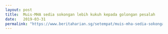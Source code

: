 ```yaml
---
layout: post
title:  Muis-MHA sedia sokongan lebih kukuh kepada golongan pesalah
date:   2019-03-31
permalink: "https://www.beritaharian.sg/setempat/muis-mha-sedia-sokongan-lebih-kukuh-kepada-golongan-pesalah"
---
```

